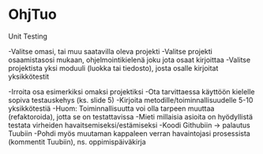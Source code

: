 OhjTuo
======

Unit Testing

-Valitse omasi, tai muu saatavilla oleva projekti
-Valitse projekti osaamistasosi mukaan, ohjelmointikielenä joku jota osaat kirjoittaa
-Valitse projektista yksi moduuli (luokka tai tiedosto), josta osalle kirjoitat yksikkötestit

-Irroita osa esimerkiksi omaksi projektiksi
-Ota tarvittaessa käyttöön kielelle sopiva testauskehys (ks. slide 5)
-Kirjoita metodille/toiminnallisuudelle 5-10 yksikkötestiä
-Huom: Toiminnallisuutta voi olla tarpeen muuttaa (refaktoroida), jotta se on testattavissa
-Mieti millaisia asioita on hyödyllistä testata virheiden havaitsemiseksi/estämiseksi
-Koodi Githubiin -> palautus Tuubiin
-Pohdi myös muutaman kappaleen verran havaintojasi prosessista (kommentit Tuubiin), ns. oppimispäiväkirja
